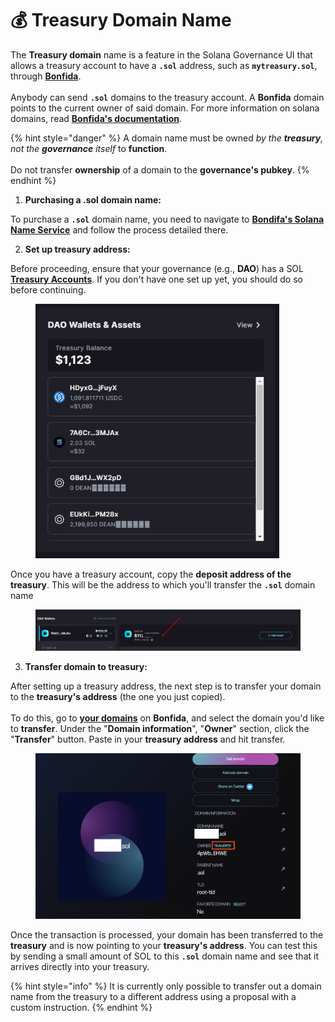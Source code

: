 # 💰 Treasury Domain Name

The **Treasury domain** name is a feature in the Solana Governance UI that allows a treasury account to have a **`.sol`** address, such as **`mytreasury.sol`**, through [**Bonfida**](https://naming.bonfida.org/). \
\
Anybody can send **`.sol`** domains to the treasury account. A **Bonfida** domain points to the current owner of said domain. For more information on solana domains, read [**Bonfida's documentation**](https://docs.bonfida.org/collection/an-introduction-to-the-solana-name-service).

{% hint style="danger" %}
A domain name must be owned _by the **treasury**, not the **governance** itself_ to **function**. \
\
Do not transfer **ownership** of a domain to the **governance's pubkey**.
{% endhint %}

1. **Purchasing a .sol domain name:**

To purchase a **`.sol`** domain name, you need to navigate to [**Bondifa's Solana Name Service**](https://naming.bonfida.org/) and follow the process detailed there.

2. **Set up treasury address:**

Before proceeding, ensure that your governance (e.g., **DAO**) has a SOL [**Treasury Accounts**](treasury-account.md). If you don't have one set up yet, you should do so before continuing.

<figure><img src="../../.gitbook/assets/Screenshot_892.png" alt="" width="390"><figcaption></figcaption></figure>

Once you have a treasury account, copy the **deposit address of the treasury**. This will be the address to which you'll transfer the **`.sol`** domain name

<figure><img src="../../.gitbook/assets/Screenshot_893.png" alt=""><figcaption></figcaption></figure>

3. **Transfer domain to treasury:**

After setting up a treasury address, the next step is to transfer your domain to the **treasury's address** (the one you just copied). \
\
To do this, go to [**your domains**](https://naming.bonfida.org/#/profile?view=domains) on **Bonfida**, and select the domain you'd like to **transfer**. Under the "**Domain information**", "**Owner**" section, click the "**Transfer**" button. Paste in your **treasury address** and hit transfer.

<figure><img src="../../.gitbook/assets/bonfidaDomainView-8715c9640dae150718f14f1b53bf20f2.png" alt="" width="563"><figcaption></figcaption></figure>

Once the transaction is processed, your domain has been transferred to the **treasury** and is now pointing to your **treasury's address**. You can test this by sending a small amount of SOL to this **`.sol`** domain name and see that it arrives directly into your treasury.

{% hint style="info" %}
It is currently only possible to transfer out a domain name from the treasury to a different address using a proposal with a custom instruction.
{% endhint %}

